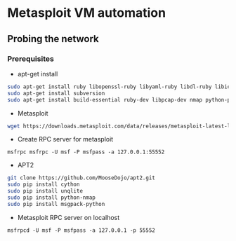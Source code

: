 # Metasploit VM automation

## Probing the network

### Prerequisites

* apt-get install

```bash
sudo apt-get install ruby libopenssl-ruby libyaml-ruby libdl-ruby libiconv-ruby libreadlineruby irb ri rubygems
sudo apt-get install subversion
sudo apt-get install build-essential ruby-dev libpcap-dev nmap python-pip
```

* Metasploit

```bash
wget https://downloads.metasploit.com/data/releases/metasploit-latest-linux-x64-installer.run && wget https://downloads.metasploit.com/data/releases/metasploit-latest-linux-x64-installer.run.sha1 && echo $(cat metasploit-latest-linux-x64-installer.run.sha1)'  'metasploit-latest-linux-x64-installer.run > metasploit-latest-linux-x64-installer.run.sha1 && shasum -c metasploit-latest-linux-x64-installer.run.sha1 && chmod +x ./metasploit-latest-linux-x64-installer.run && sudo ./metasploit-latest-linux-x64-installer.run
```

* Create RPC server for metasploit

`msfrpc msfrpc -U msf -P msfpass -a 127.0.0.1:55552`

* APT2

```bash
git clone https://github.com/MooseDojo/apt2.git
sudo pip install cython
sudo pip install unqlite
sudo pip install python-nmap
sudo pip install msgpack-python
```

* Metasploit RPC server on localhost

`msfrpcd -U msf -P msfpass -a 127.0.0.1 -p 55552`
